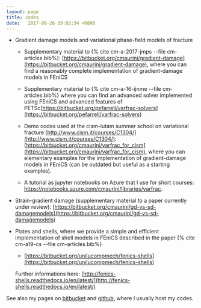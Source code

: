```yaml
---
layout: page
title: codes
date:   2017-08-26 19:02:34 +0800
---
```

- Gradient damage models and variational phase-field models of fracture

    - Supplementary material to {% cite cm-a-2017-jmps --file cm-articles.bib%}:
        [https://bitbucket.org/cmaurini/gradient-damage](https://bitbucket.org/cmaurini/gradient-damage),
      where  you can find  a reasonably complete implementation of gradient-damage models in FEniCS

    - Supplementary material to {% cite cm-a-16-ijnme --file cm-articles.bib%} where you can find an advanced solver implemented using FEniCS and advanced features of PETSc[https://bitbucket.org/pefarrell/varfrac-solvers](https://bitbucket.org/pefarrell/varfrac-solvers)

    - Demo codes used at the cism-iutam summer school on variational fracture [http://www.cism.it/courses/C1304/](http://www.cism.it/courses/C1304/):
        [https://bitbucket.org/cmaurini/varfrac_for_cism](https://bitbucket.org/cmaurini/varfrac_for_cism),
      where you can elementary examples for the implementation of gradient-damage models in FEniCS (can be outdated but useful as a starting examples).

    - A tutorial as jupyter notebooks on Azure that I use for short courses: https://notebooks.azure.com/cmaurini/libraries/varfrac.

- Strain-gradient damage (supplementary material to a paper currently under review): [https://bitbucket.org/cmaurini/gd-vs-sd-damagemodels](https://bitbucket.org/cmaurini/gd-vs-sd-damagemodels)

- Plates and shells, where we provide a simple and efficient implementation of shell models in FEniCS described in the paper {% cite cm-a19-cs --file cm-articles.bib%}

    - [https://bitbucket.org/unilucompmech/fenics-shells](https://bitbucket.org/unilucompmech/fenics-shells)

  Further informations here: [http://fenics-shells.readthedocs.io/en/latest/](http://fenics-shells.readthedocs.io/en/latest/)

See also my pages on [bitbucket](https://bitbucket.org/cmaurini/) and [github](https://github.com/cmaurini), where I usually host my codes.